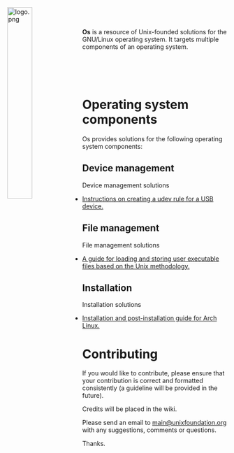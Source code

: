 
<img src='https://raw.githubusercontent.com/unixfoundation/os/images/logo.png' width='33.5%' align='left' alt='logo.png'>
<br><br>

**Os** is a resource of Unix-founded solutions for the GNU/Linux operating system. It targets multiple components of an operating system.
<br><br><br><br><br>

# Operating system components

Os provides solutions for the following operating system components:

## Device management

Device management solutions

* [Instructions on creating a udev rule for a USB device.](device_management/create-usb-device-udev-rule-instructions.txt)

## File management

File management solutions

* [A guide for loading and storing user executable files based on the Unix methodology.](file_management/loading-and-storing-user-executables.txt)

## Installation

Installation solutions

* [Installation and post-installation guide for Arch Linux.](installation/arch-linux-installation-guide.txt)

# Contributing

If you would like to contribute, please ensure that your contribution is correct and formatted consistently (a guideline will be provided in the future).

Credits will be placed in the wiki.

Please send an email to main@unixfoundation.org with any suggestions, comments or questions.

Thanks.
